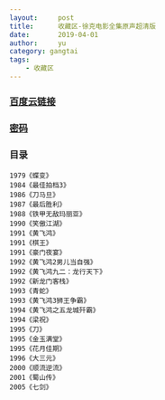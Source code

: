 ```yaml
---
layout:     post
title:      收藏区-徐克电影全集原声超清版
date:       2019-04-01
author:     yu
category: gangtai
tags:
    - 收藏区
---
```


### [百度云链接](https://mubu.com/doc/5TJwmuftR1)
### [密码](https://www.510ka.com/details/9QRI8H2V)
### 目录
```
1979《蝶变》
1984《最佳拍档3》
1986《刀马旦》
1987《最后胜利》
1988《铁甲无敌玛丽亚》
1990《笑傲江湖》
1991《黄飞鸿》
1991《棋王》
1991《豪门夜宴》
1992《黄飞鸿2男儿当自强》
1992《黄飞鸿九二：龙行天下》
1992《新龙门客栈》
1993《青蛇》
1993《黄飞鸿3狮王争霸》
1994《黄飞鸿之五龙城歼霸》
1994《梁祝》
1995《刀》
1995《金玉满堂》
1995《花月佳期》
1996《大三元》
2000《顺流逆流》
2001《蜀山传》
2005《七剑》
```
